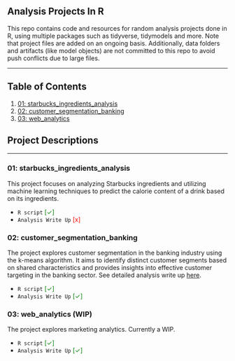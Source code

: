
Analysis Projects In R
---

This repo contains code and resources for random analysis projects done in R, using
multiple packages such as tidyverse, tidymodels and more. Note that project files 
are added on an ongoing basis. Additionally, data folders and artifacts (like model objects) are
not committed to this repo to avoid push conflicts due to large files. 

---

## Table of Contents

1. [01: starbucks_ingredients_analysis](https://github.com/LucasO21/analysis_projects.R/tree/master/01_starbucks_ingredients_analysis)
2. [02: customer_segmentation_banking](https://github.com/LucasO21/analysis_projects.R/tree/master/02_customer_segmentation_banking)
2. [03: web_analytics](https://github.com/LucasO21/analysis_projects.R/tree/master/web_analytics)

## Project Descriptions

---

### 01: starbucks_ingredients_analysis

This project focuses on analyzing Starbucks ingredients and utilizing machine learning 
techniques to predict the calorie content of a drink based on its ingredients.

- `R script`  <span style="color:green">[✓]</span>
- `Analysis Write Up` <span style="color:red">[x]</span>

### 02: customer_segmentation_banking

The project explores customer segmentation in the banking industry using the k-means 
algorithm. It aims to identify distinct customer segments based on shared characteristics 
and provides insights into effective customer targeting in the banking sector. See
detailed analysis write up [here]().

- `R script`  <span style="color:green">[✓]</span>
- `Analysis Write Up` <span style="color:green">[✓]</span>

### 03: web_analytics (WIP)

The project explores marketing analytics. Currently a WIP.

- `R script`  <span style="color:green">[✓]</span>
- `Analysis Write Up` <span style="color:green">[✓]</span>
